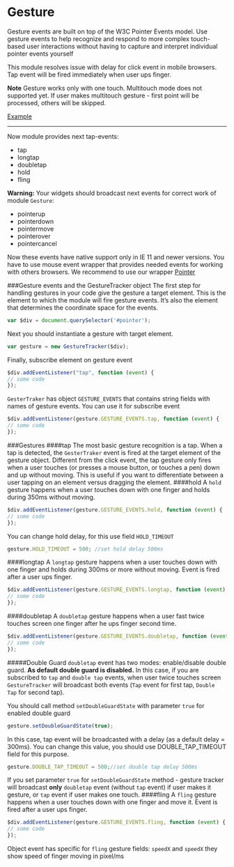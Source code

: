 # Gesture
Gesture events are built on top of the W3C Pointer Events model. Use gesture events to help recognize and respond to more complex touch-based user interactions without having to capture and interpret individual pointer events yourself

This module resolves issue with delay for click event in mobile browsers. Tap event will be fired immediately when user ups finger.

**Note** Gesture works only with one touch. Multitouch mode does not supported yet. If user makes multitouch gesture - first point will be processed, others will be skipped.

[Example](http://rapid-application-development-js.github.io/Gesture/)

---

Now module provides next tap-events: 
- tap
- longtap
- doubletap
- hold
- fling

**Warning:** Your widgets should broadcast next events for correct work of module `Gesture`:
- pointerup
- pointerdown
- pointermove
- pointerover
- pointercancel

Now these events have native support only in IE 11 and newer versions.
You have to use mouse event wrapper that provides needed events for working with others browsers. We recommend to use our wrapper
[Pointer](https://github.com/Rapid-Application-Development-JS/Pointer)

###Gesture events and the GestureTracker object
The first step for handling gestures in your code give the gesture a target element. This is the element to which the module will fire gesture events. It’s also the element that determines the coordinate space for the events.
```javascript
var $div = document.querySelector('#pointer');
```
Next you should instantiate a gesture with target element.
```javascript
var gesture = new GestureTracker($div);
```
Finally, subscribe element on gesture event
```javascript
$div.addEventListener("tap", function (event) {
// some code
});
```
`GesterTraker` has object `GESTURE_EVENTS` that contains string fields with names of gesture events. You can use it for subscribe event
```javascript
$div.addEventListener(gesture.GESTURE_EVENTS.tap, function (event) {
// some code
});
```
###Gestures
####tap
The most basic gesture recognition is a tap. When a tap is detected, the `GesterTraker` event is fired at the target element of the gesture object. Different from the click event, the tap gesture only fires when a user touches (or presses a mouse button, or touches a pen) down and up without moving. This is useful if you want to differentiate between a user tapping on an element versus dragging the element.
####hold
A `hold` gesture happens when a user touches down with one finger and holds during 350ms without moving.
```javascript
$div.addEventListener(gesture.GESTURE_EVENTS.hold, function (event) {
// some code
});
```
You can change hold delay, for this use field `HOLD_TIMEOUT`
```javascript
gesture.HOLD_TIMEOUT = 500; //set hold delay 500ms
```
####longtap
A `longtap` gesture happens when a user touches down with one finger and holds during 300ms or more without moving. Event is fired after a user ups finger.
```javascript
$div.addEventListener(gesture.GESTURE_EVENTS.longtap, function (event) {
// some code
});
```
####doubletap
A `doubletap` gesture happens when a user fast twice touches screen one finger after he ups finger second time.
```javascript
$div.addEventListener(gesture.GESTURE_EVENTS.doubletap, function (event) {
// some code
});
```
#####Double Guard
`doubletap` event has two modes: enable/disable double guard.
**As default double guard is disabled.**
In this case, if you are subscribed to `tap` and `double tap` events, when user twice touches screen `GestureTracker` will broadcast both events (`Tap` event for first tap, `Double Tap` for second tap).

You should call method `setDoubleGuardState` with parameter `true` for enabled double guard
```javascript
gesture.setDoubleGuardState(true);
```
In this case, tap event will be broadcasted with a delay (as a default delay = 300ms). You can change this value, you should use DOUBLE_TAP_TIMEOUT field for this purpose.
```javascript
gesture.DOUBLE_TAP_TIMEOUT = 500;//set double tap delay 500ms
```
If you set parameter `true` for `setDoubleGuardState` method - gesture tracker will broadcast **only** `doubletap` event (without `tap` event) if user makes it gesture, or `tap` event if user makes one touch.
####fling
A `fling` gesture happens when a user touches down with one finger and move it. Event is fired after a user ups finger.
```javascript
$div.addEventListener(gesture.GESTURE_EVENTS.fling, function (event) {
// some code
});
```
Object event has specific for `fling` gesture fields: `speedX` and `speedX` they show speed of finger moving in pixel/ms
